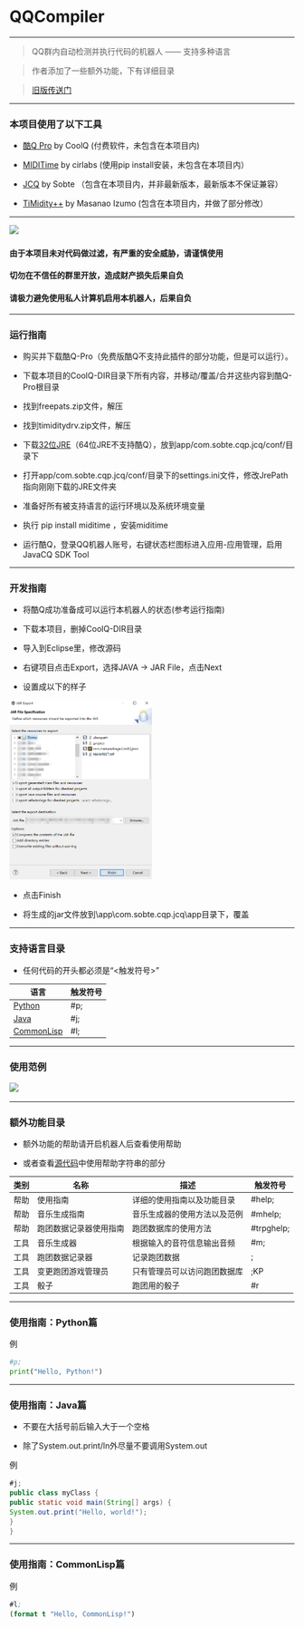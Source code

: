 # QQCompiler

-------------------

> QQ群内自动检测并执行代码的机器人 —— 支持多种语言

> 作者添加了一些额外功能，下有详细目录

> [旧版传送门](https://github.com/TaihouKai/QQCompiler-Old-Version)

-------------------

### 本项目使用了以下工具

* [酷Q Pro](https://cqp.cc/forum.php) by CoolQ (付费软件，未包含在本项目内)

* [MIDITime](https://github.com/cirlabs/miditime) by cirlabs (使用pip install安装，未包含在本项目内）

* [JCQ](https://github.com/Sobte/JCQ-CoolQ) by Sobte （包含在本项目内，并非最新版本，最新版本不保证兼容）

* [TiMidity++](https://www.timidity.jp/) by Masanao Izumo (包含在本项目内，并做了部分修改）

-------------------

<img src="https://github.com/TaihouKai/QQCompiler-Old-Version/blob/master/image/attention.png?raw=true" width="20%">

#### 由于本项目未对代码做过滤，有严重的安全威胁，请谨慎使用 ####

#### 切勿在不信任的群里开放，造成财产损失后果自负 ####

#### 请极力避免使用私人计算机启用本机器人，后果自负 ####

-------------------

### 运行指南

* 购买并下载酷Q-Pro（免费版酷Q不支持此插件的部分功能，但是可以运行）。

* 下载本项目的CoolQ-DIR目录下所有内容，并移动/覆盖/合并这些内容到酷Q-Pro根目录

* 找到freepats.zip文件，解压

* 找到timiditydrv.zip文件，解压

* 下载[32位JRE](http://www.oracle.com/technetwork/java/javase/downloads/jre8-downloads-2133155.html)（64位JRE不支持酷Q），放到app\/com.sobte.cqp.jcq\/conf\/目录下

* 打开app\/com.sobte.cqp.jcq\/conf\/目录下的settings.ini文件，修改JrePath指向刚刚下载的JRE文件夹

* 准备好所有被支持语言的运行环境以及系统环境变量

* 执行 pip install miditime ，安装miditime

* 运行酷Q，登录QQ机器人账号，右键状态栏图标进入应用-应用管理，启用JavaCQ SDK Tool

-------------------


### 开发指南

* 将酷Q成功准备成可以运行本机器人的状态(参考运行指南)

* 下载本项目，删掉CoolQ-DIR目录

* 导入到Eclipse里，修改源码

* 右键项目点击Export，选择JAVA -> JAR File，点击Next

* 设置成以下的样子

<img src="https://github.com/TaihouKai/QQCompiler/blob/master/img/export.png?raw=true" width="50%">

* 点击Finish

* 将生成的jar文件放到\app\com.sobte.cqp.jcq\app目录下，覆盖

-------------------

### 支持语言目录

* 任何代码的开头都必须是“<触发符号>”

| 语言 | 触发符号 |
| --- | --- |
| [Python](#%E4%BD%BF%E7%94%A8%E6%8C%87%E5%8D%97python%E7%AF%87) | #p; |
| [Java](#%E4%BD%BF%E7%94%A8%E6%8C%87%E5%8D%97java%E7%AF%87) | #j; |
| [CommonLisp](#%E4%BD%BF%E7%94%A8%E6%8C%87%E5%8D%97commonlisp%E7%AF%87) | #l; |

-------------------

### 使用范例

<img src="https://github.com/TaihouKai/QQCompiler-Old-Version/blob/master/image/sample_screenshot.jpg?raw=true" width="100%">

-------------------

### 额外功能目录

* 额外功能的帮助请开启机器人后查看使用帮助

* 或者查看[源代码](https://github.com/TaihouKai/QQCompiler/blob/master/src/com/mainpackage/CoolQ.java)中使用帮助字符串的部分

| 类别 | 名称 | 描述 | 触发符号 |
| --- | --- | --- | --- |
| 帮助 | 使用指南 | 详细的使用指南以及功能目录 | #help; |
| 帮助 | 音乐生成指南 | 音乐生成器的使用方法以及范例 | #mhelp; |
| 帮助 | 跑团数据记录器使用指南 | 跑团数据库的使用方法 | #trpghelp; |
| 工具 | 音乐生成器 | 根据输入的音符信息输出音频 | #m; |
| 工具 | 跑团数据记录器 | 记录跑团数据 | ; |
| 工具 | 变更跑团游戏管理员 | 只有管理员可以访问跑团数据库 | ;KP |
| 工具 | 骰子 | 跑团用的骰子 | #r |

-------------------

### 使用指南：Python篇

例

```python
#p;
print("Hello, Python!")
```

-------------------

### 使用指南：Java篇

* 不要在大括号前后输入大于一个空格

* 除了System.out.print/ln外尽量不要调用System.out

例

```java
#j;
public class myClass { 
public static void main(String[] args) {
System.out.print("Hello, world!");
}
}
```

-------------------

### 使用指南：CommonLisp篇

例

```cl
#l;
(format t "Hello, CommonLisp!")
```
